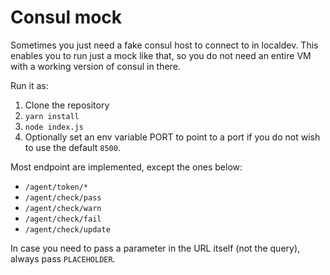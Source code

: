 # Consul mock

Sometimes you just need a fake consul host to connect to in localdev.
This enables you to run just a mock like that, so you do not need an entire VM with a working version of consul in there.

Run it as:

1. Clone the repository
1. `yarn install`
1. `node index.js`
1. Optionally set an env variable PORT to point to a port if you do not wish to use the default `8500`.

Most endpoint are implemented, except the ones below:

- `/agent/token/*`
- `/agent/check/pass`
- `/agent/check/warn`
- `/agent/check/fail`
- `/agent/check/update`

In case you need to pass a parameter in the URL itself (not the query), always pass `PLACEHOLDER`.
